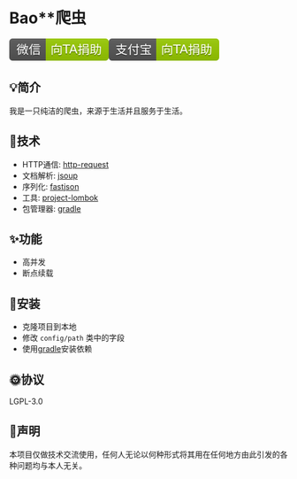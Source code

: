 # Bao**爬虫

[![微信赞助按钮](README/68747470733a2f2f696d672e736869656c64732e696f2f62616467652f2545352542452541452545342542462541312d25453525393025393154412545362538442539302545352538412541392d677265656e2e737667.svg)](https://cdn.jsdelivr.net/gh/Tomotoes/images/blog/wechat.png)[![支付宝赞助按钮](README/68747470733a2f2f696d672e736869656c64732e696f2f62616467652f2545362539342541462545342542422539382545352541452539442d25453525393025393154412545362538442539302545352538412541392d677265656e2e737667.svg)](https://cdn.jsdelivr.net/gh/Tomotoes/images/blog/alipay.png)



## 💡简介

我是一只纯洁的爬虫，来源于生活并且服务于生活。



## 📃技术

- HTTP通信: [http-request](<https://github.com/kevinsawicki/http-request>)
- 文档解析: [jsoup](https://jsoup.org/)
- 序列化: [fastjson](https://github.com/alibaba/fastjson)
- 工具: [project-lombok](https://projectlombok.org/)
- 包管理器: [gradle](https://gradle.org/)



## ✨功能

- 高并发
- 断点续载



## 🎉安装

- 克隆项目到本地
- 修改 `config/path` 类中的字段
- 使用[gradle](https://gradle.org/)安装依赖



## 🌞协议

LGPL-3.0



## 🔔声明

本项目仅做技术交流使用，任何人无论以何种形式将其用在任何地方由此引发的各种问题均与本人无关。